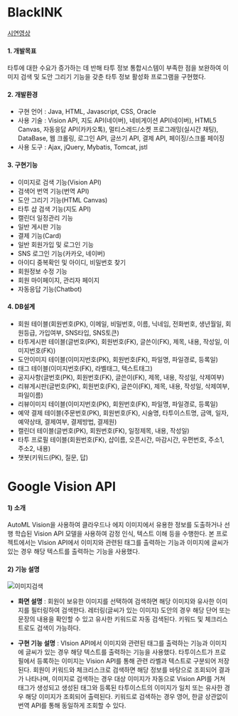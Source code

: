 # BlackINK
[시연영상](https://www.youtube.com/watch?v=LRC5mJVfRO4&feature=youtu.be)


#### 1. 개발목표
타투에 대한 수요가 증가하는 데 반해 타투 정보 통합시스템이 부족한 점을 보완하여 이미지 검색 및 도안 그리기 기능을 갖춘 
타투 정보 활성화 프로그램을 구현했다.


#### 2. 개발환경 
- 구현 언어 : Java, HTML, Javascript, CSS, Oracle
- 사용 기술 : Vision API, 지도 API(네이버), 네비게이션 API(네이버), HTML5 Canvas, 자동응답 API(카카오톡), 
            멀티스레드/소켓 프로그래밍(실시간 채팅), DataBase, 웹 크롤링, 로그인 API, 글쓰기 API, 결제 API, 페이징/스크롤 페이징
- 사용 도구 : Ajax, jQuery, Mybatis, Tomcat, jstl

#### 3. 구현기능
- 이미지로 검색 기능(Vision API)
- 검색어 번역 기능(번역 API)
- 도안 그리기 기능(HTML Canvas)
- 타투 샵 검색 기능(지도 API)
- 캘린더 일정관리 기능
- 일반 게시판 기능
- 결제 기능(Card)
- 일반 회원가입 및 로그인 기능
- SNS 로그인 기능(카카오, 네이버)
- 아이디 중복확인 및 아이디, 비밀번호 찾기
- 회원정보 수정 기능
- 회원 마이페이지, 관리자 페이지
- 자동응답 기능(Chatbot)

#### 4. DB설계
- 회원 테이블(회원번호(PK), 이메일, 비밀번호, 이름, 닉네임, 전화번호, 생년월일, 회원등급, 가입여부, SNS타입, SNS토큰)
- 타투게시판 테이블(글번호(PK), 회원번호(FK), 글쓴이(FK), 제목, 내용, 작성일, 이미지번호(FK))
- 도안이미지 테이블(이미지번호(PK), 회원번호(FK), 파일명, 파일경로, 등록일)
- 태그 테이블(이미지번호(FK), 라벨태그, 텍스트태그)
- 공지사항(글번호(PK), 회원번호(FK), 글쓴이(FK), 제목, 내용, 작성일, 삭제여부)
- 리뷰게시판(글번호(PK), 회원번호(FK), 글쓴이(FK), 제목, 내용, 작성일, 삭제여부, 파일이름)
- 리뷰이미지 테이블(이미지번호(PK), 회원번호(FK), 파일명, 파일경로, 등록일)
- 예약 결제 테이블(주문번호(PK), 회원번호(FK), 시술명, 타투이스트명, 금액, 일자, 예약상태, 결제여부, 결제방법, 결제원)
- 캘린더 테이블(글번호(PK), 회원번호(FK), 일정제목, 내용, 작성일)
- 타투 프로필 테이블(회원번호(FK), 샵이름, 오픈시간, 마감시간, 우편번호, 주소1, 주소2, 내용)
- 챗봇(키워드(PK), 질문, 답)

##






# Google Vision API

#### 1) 소개
AutoML Vision을 사용하여 클라우드나 에지 이미지에서 유용한 정보를 도출하거나 선행 학습된 Vision API 모델을 사용하여 감정 인식, 텍스트 이해 등을 수행한다.
본 프로젝트에서는 VIsion API에서 이미지와 관련된 태그를 출력하는 기능과 이미지에 글씨가 있는 경우 해당 텍스트를 출력하는 기능을 사용했다. 

#### 2) 기능 설명
![이미지검색](https://user-images.githubusercontent.com/67686761/103098031-b13dac80-464c-11eb-9c41-3cc09ff3303f.png)

- **화면 설명** : 회원이 보유한 이미지를 선택하여 검색하면 해당 이미지와 유사한 이미지를 필터링하여 검색한다. 레터링(글씨가 있는 이미지) 도안의 경우 해당 단어 또는 문장의 내용을 확인할 수 있고 유사한 키워드로 자동 검색된다. 키워드 및 체크리스트로도 검색이 가능하다.

- **구현 기능 설명** : VIsion API에서 이미지와 관련된 태그를 출력하는 기능과 이미지에 글씨가 있는 경우 해당 텍스트를 출력하는 기능을 사용했다. 
타투이스트가 프로필에서 등록하는 이미지는 Vision API를 통해 관련 라벨과 텍스트로 구분되어 저장된다. 회원이 키워드와 체크리스크로 검색하면 해당 정보를 바탕으로 조회되어 결과가 나타나며, 이미지로 검색하는 경우 대상 이미지가 자동으로 Vision API를 거쳐 태그가 생성되고 생성된 태그와 등록된 타투이스트의 이미지가 일치 또는 유사한 경우 해당 이미지가 조회되어 출력된다. 
키워드로 검색하는 경우 영어, 한글 상관없이 번역 API를 통해 동일하게 조회할 수 있다.


